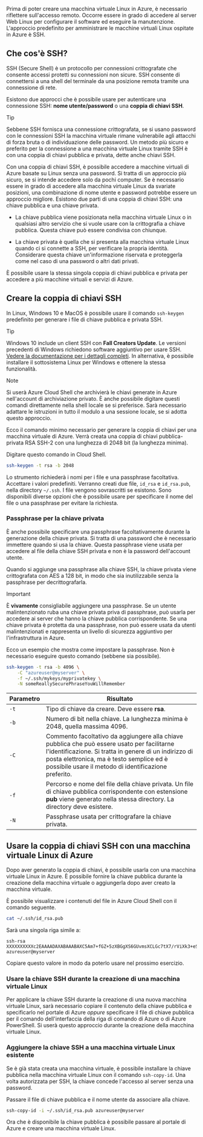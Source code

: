 Prima di poter creare una macchina virtuale Linux in Azure, è necessario riflettere sull'accesso remoto. Occorre essere in grado di accedere al server Web Linux per configurare il software ed eseguire la manutenzione. L'approccio predefinito per amministrare le macchine virtuali Linux ospitate in Azure è SSH.

## <a name="what-is-ssh"></a>Che cos'è SSH?

SSH (Secure Shell) è un protocollo per connessioni crittografate che consente accessi protetti su connessioni non sicure. SSH consente di connettersi a una shell del terminale da una posizione remota tramite una connessione di rete.

Esistono due approcci che è possibile usare per autenticare una connessione SSH: **nome utente/password** o una **coppia di chiavi SSH**. 

> [!TIP]
> Sebbene SSH fornisca una connessione crittografata, se si usano password con le connessioni SSH la macchina virtuale rimane vulnerabile agli attacchi di forza bruta o di individuazione delle password. Un metodo più sicuro e preferito per la connessione a una macchina virtuale Linux tramite SSH è con una coppia di chiavi pubblica e privata, dette anche chiavi SSH.

Con una coppia di chiavi SSH, è possibile accedere a macchine virtuali di Azure basate su Linux senza una password. Si tratta di un approccio più sicuro, se si intende accedere solo da pochi computer. Se è necessario essere in grado di accedere alla macchina virtuale Linux da svariate posizioni, una combinazione di nome utente e password potrebbe essere un approccio migliore. Esistono due parti di una coppia di chiavi SSH: una chiave pubblica e una chiave privata.

* La chiave pubblica viene posizionata nella macchina virtuale Linux o in qualsiasi altro servizio che si vuole usare con la crittografia a chiave pubblica. Questa chiave può essere condivisa con chiunque.

* La chiave privata è quella che si presenta alla macchina virtuale Linux quando ci si connette a SSH, per verificare la propria identità. Considerare questa chiave un'informazione riservata e proteggerla come nel caso di una password o altri dati privati.

È possibile usare la stessa singola coppia di chiavi pubblica e privata per accedere a più macchine virtuali e servizi di Azure.

## <a name="create-the-ssh-key-pair"></a>Creare la coppia di chiavi SSH

In Linux, Windows 10 e MacOS è possibile usare il comando `ssh-keygen` predefinito per generare i file di chiave pubblica e privata SSH. 

> [!TIP]
> Windows 10 include un client SSH con **Fall Creators Update**. Le versioni precedenti di Windows richiedono software aggiuntivo per usare SSH. [Vedere la documentazione per i dettagli completi](https://docs.microsoft.com/azure/virtual-machines/linux/ssh-from-windows). In alternativa, è possibile installare il sottosistema Linux per Windows e ottenere la stessa funzionalità.

> [!NOTE]
> Si userà Azure Cloud Shell che archivierà le chiavi generate in Azure nell'account di archiviazione privato. È anche possibile digitare questi comandi direttamente nella shell locale se si preferisce. Sarà necessario adattare le istruzioni in tutto il modulo a una sessione locale, se si adotta questo approccio.

Ecco il comando minimo necessario per generare la coppia di chiavi per una macchina virtuale di Azure. Verrà creata una coppia di chiavi pubblica-privata RSA SSH-2 con una lunghezza di 2048 bit (la lunghezza minima). 

Digitare questo comando in Cloud Shell.

```bash
ssh-keygen -t rsa -b 2048
```

Lo strumento richiederà i nomi per i file e una passphrase facoltativa. Accettare i valori predefiniti. Verranno creati due file, `id_rsa` e `id_rsa.pub`, nella directory `~/.ssh`. I file vengono sovrascritti se esistono. Sono disponibili diverse opzioni che è possibile usare per specificare il nome del file o una passphrase per evitare la richiesta.

### <a name="private-key-passphrase"></a>Passphrase per la chiave privata

È anche possibile specificare una passphrase facoltativamente durante la generazione della chiave privata. Si tratta di una password che è necessario immettere quando si usa la chiave. Questa passphrase viene usata per accedere al file della chiave SSH privata e non è la password dell'account utente. 

Quando si aggiunge una passphrase alla chiave SSH, la chiave privata viene crittografata con AES a 128 bit, in modo che sia inutilizzabile senza la passphrase per decrittografarla. 

> [!IMPORTANT]
> È **vivamente** consigliabile aggiungere una passphrase. Se un utente malintenzionato ruba una chiave privata priva di passphrase, può usarla per accedere ai server che hanno la chiave pubblica corrispondente. Se una chiave privata è protetta da una passphrase, non può essere usata da utenti malintenzionati e rappresenta un livello di sicurezza aggiuntivo per l'infrastruttura in Azure.

Ecco un esempio che mostra come impostare la passphrase. Non è necessario eseguire questo comando (sebbene sia possibile).

```bash
ssh-keygen -t rsa -b 4096 \
    -C "azureuser@myserver" \
    -f ~/.ssh/mykeys/myprivatekey \
    -N someReallySecurePhraseYouWillRemember
```

| Parametro | Risultato |
|-----------|--------------|
| `-t` | Tipo di chiave da creare. Deve essere **rsa**. |
| `-b` | Numero di bit nella chiave. La lunghezza minima è 2048, quella massima 4096. |
| `-C` | Commento facoltativo da aggiungere alla chiave pubblica che può essere usato per facilitarne l'identificazione. Si tratta in genere di un indirizzo di posta elettronica, ma è testo semplice ed è possibile usare il metodo di identificazione preferito. |
| `-f` | Percorso e nome del file della chiave privata. Un file di chiave pubblica corrispondente con estensione **pub** viene generato nella stessa directory. La directory deve esistere. |
| `-N` | Passphrase usata per crittografare la chiave privata. |

## <a name="use-the-ssh-key-pair-with-an-azure-linux-vm"></a>Usare la coppia di chiavi SSH con una macchina virtuale Linux di Azure

Dopo aver generato la coppia di chiavi, è possibile usarla con una macchina virtuale Linux in Azure. È possibile fornire la chiave pubblica durante la creazione della macchina virtuale o aggiungerla dopo aver creato la macchina virtuale. 

È possibile visualizzare i contenuti del file in Azure Cloud Shell con il comando seguente.

```bash
cat ~/.ssh/id_rsa.pub
```

Sarà una singola riga simile a:

```output
ssh-rsa XXXXXXXXXXc2EAAAADAXABAAABAXC5Am7+fGZ+5zXBGgXS6GUvmsXCLGc7tX7/rViXk3+eShZzaXnt75gUmT1I2f75zFn2hlAIDGKWf4g12KWcZxy81TniUOTjUsVlwPymXUXxESL/UfJKfbdstBhTOdy5EG9rYWA0K43SJmwPhH28BpoLfXXXXXGX/ilsXXXXXKgRLiJ2W19MzXHp8z3Lxw7r9wx3HaVlP4XiFv9U4hGcp8RMI1MP1nNesFlOBpG4pV2bJRBTXNXeY4l6F8WZ3C4kuf8XxOo08mXaTpvZ3T1841altmNTZCcPkXuMrBjYSJbA8npoXAXNwiivyoe3X2KMXXXXXdXXXXXXXXXXCXXXXX/ azureuser@myserver
```

Copiare questo valore in modo da poterlo usare nel prossimo esercizio.

### <a name="use-the-ssh-key-when-creating-a-linux-vm"></a>Usare la chiave SSH durante la creazione di una macchina virtuale Linux

Per applicare la chiave SSH durante la creazione di una nuova macchina virtuale Linux, sarà necessario copiare il contenuto della chiave pubblica e specificarlo nel portale di Azure _oppure_ specificare il file di chiave pubblica per il comando dell'interfaccia della riga di comando di Azure o di Azure PowerShell. Si userà questo approccio durante la creazione della macchina virtuale Linux.

### <a name="add-the-ssh-key-to-an-existing-linux-vm"></a>Aggiungere la chiave SSH a una macchina virtuale Linux esistente

Se è già stata creata una macchina virtuale, è possibile installare la chiave pubblica nella macchina virtuale Linux con il comando `ssh-copy-id`. Una volta autorizzata per SSH, la chiave concede l'accesso al server senza una password.

Passare il file di chiave pubblica e il nome utente da associare alla chiave.

```bash
ssh-copy-id -i ~/.ssh/id_rsa.pub azureuser@myserver
```
Ora che è disponibile la chiave pubblica è possibile passare al portale di Azure e creare una macchina virtuale Linux.

